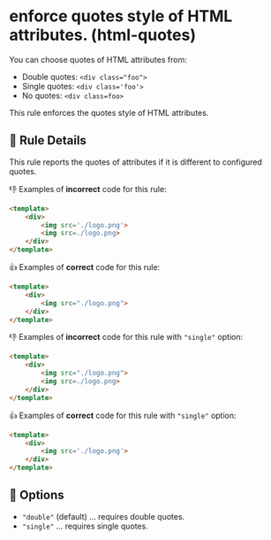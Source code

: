 # enforce quotes style of HTML attributes. (html-quotes)

You can choose quotes of HTML attributes from:

- Double quotes: `<div class="foo">`
- Single quotes: `<div class='foo'>`
- No quotes: `<div class=foo>`

This rule enforces the quotes style of HTML attributes.

## :book: Rule Details

This rule reports the quotes of attributes if it is different to configured quotes.

:-1: Examples of **incorrect** code for this rule:

```html
<template>
    <div>
        <img src='./logo.png'>
        <img src=./logo.png>
    </div>
</template>
```

:+1: Examples of **correct** code for this rule:

```html
<template>
    <div>
        <img src="./logo.png">
    </div>
</template>
```

:-1: Examples of **incorrect** code for this rule with `"single"` option:

```html
<template>
    <div>
        <img src="./logo.png">
        <img src=./logo.png>
    </div>
</template>
```

:+1: Examples of **correct** code for this rule with `"single"` option:

```html
<template>
    <div>
        <img src='./logo.png'>
    </div>
</template>
```

## :wrench: Options

- `"double"` (default) ... requires double quotes.
- `"single"` ... requires single quotes.
